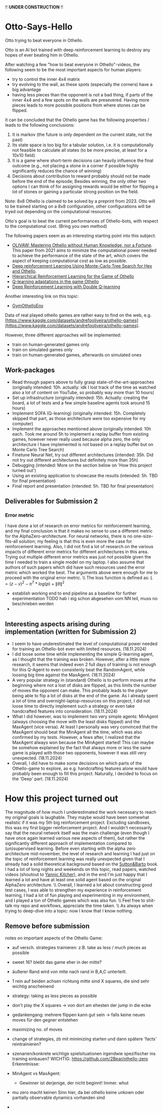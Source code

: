 ‼️ **UNDER CONSTRUCTION** ‼️


# Otto-Says-Hello

Otto trying to beat everyone in Othello.

Otto is an AI bot trained with deep reinforcement learning to destroy any hopes of ever beating him in Othello. 

After watching a few "how to beat everyone in Othello"-videos, the following seem to be the most important aspects for human players:

* try to control the inner 4x4 matrix
* try evolving to the wall, as these spots (especially the corners) have a big advantage
* having less pieces than the opponent is not a bad thing, if parts of the inner 4x4 and a few spots on the walls are presevered. Having more pieces leads to more possible positions from where stones can be flipped.


It can be concluded that the Othello game has the following properties / leads to the following conclusions:
1. It is markov (the future is only dependent on the current state, not the past)
2. Its state space is too big for a tabular solution, i.e. it is computationally not feasible to calculate all states (to be more precise, at least for a 10x10 field)
4. It is a game where short-term decisions can heavily influence the final outcome (e.g., not placing a stone in a corner if possible highly significantly reduces the chance of winning)
5. Decisions about contribution to reward probably should not be made before the end of the episode; Besides winning, the only other two options I can think of for assigning rewards would be either for flipping a lot of stones or gaining a particular strong position on the field.

Note: 8x8 Othello is claimed to be solved by a preprint from 2023. Otto will to be trained starting on a 8x8 configuration, other configurations will be tryed out depending on the computational resources.

Otto's goal is to beat the current performances of Othello-bots, with respect to the computational cost. (Bring you own method)

The following papers seem as an interesting starting point into this subject:
- [OLIVAW: Mastering Othello without Human Knowledge, nor a Fortune](https://arxiv.org/abs/2103.17228). This paper from 2021 aims to minimze the computational power needed to achieve the performance of the state of the art, which covers the aspect of keeping computational cost as low as possible.
- [Deep reinforcement Learning Using Monte-Carlo Tree Search for Hex and Othello](https://ntnuopen.ntnu.no/ntnu-xmlui/handle/11250/2777474).
- [Hierarchical Reinforcement Learning for the Game of Othello](https://ir.canterbury.ac.nz/bitstreams/51750833-63c1-42a6-b7bf-08ecd4c58434/download)
- [Q-learning adaptations in the game Othello](https://fse.studenttheses.ub.rug.nl/id/eprint/23027)
- [Deep Reinforcement Learning with Double Q-learning](https://arxiv.org/pdf/1509.06461)

Another interesting link on this topic:
- [GymOthelloEnv](https://github.com/lerrytang/GymOthelloEnv)

Data of real played othello games are rather easy to find on the web, e.g. [https://www.kaggle.com/datasets/andrefpoliveira/othello-games](https://www.kaggle.com/datasets/andrefpoliveira/othello-games).

However, three different approaches will be implemented:
- train on human-generated games only
- train on simulated games only
- train on human-generated games, afterwards on simulated ones


## Work-packages

- Read through papers above to fully grasp state-of-the-art-approaches (originally intended: 10h. actually: idk I lost track of the time as watched also a lot of content on YouTube, so probably way more than 10 hours(
- Set up infrastructure (originally intended: 15h. Actually: creating the board, a lot of tests and a few simple baseline agents took around 15 hours)
- Implement SOFA (Q-learning) (originally intended: 15h. Completely skipped that part, as those architecture were too expensive for my computer)
- Implement the approaches mentioned above (originally intended: 10h each. Took me around 5h to implement a replay buffer from existing games, however never really used because alpha zero, the only architecture I have implemented is not based on a replay buffer but on Monte Carlo Tree Search)
- Finetune Neural Net, try out different architectures (intended: 35h. Did not try out different architectures but definitely more than 35h)
- Debugging (intended: More on the section below on 'How this project turned out')
- Using an existing application to showcase the results (intended: 5h. TBD for final presentation)
- Final report and presentation (intended: 5h. TBD for final presentation)

## Deliverables for Submission 2

### Error metric

I have done a lot of research on error metrics for reinforcement learning, and my final conclusion is that it makes no sense to use a different 
metric for the AlphaZero-architecture. For neural networks, there is no one-size-fits-all solution; my feeling is that this is even more the
case for reinforcement learning. Also, I did not find a lot of research on the various impacts of different error metrics for different architectures
in this area. Trying out multiple different error metrics was just not possible given the time I needed to train a single model on my laptop.
I also assume that authors of such papers which did have such resources used the error metric which worked the best. The arguments above were enough
for me to proceed with the original error metric.
\\\\
The loss function is defined as: $L=(z-v)^2-\pi^T*log(p)+\lVert\theta\rVert^2$

- establish working end to end pipeline as a baseline for further experimentation TODO hab i eig schon abgesehen vom NN teil, muss no beschrieben werden
- 

## Interesting aspects arising during implementation (written for Submission 2)

- I seem to have underestimated the level of computational power needed for training an Othello-bot even with limited resources. (18.11.2024)
- I did loose some time while implementing the simple Q-learning agent, as I thought that the training was broken. However, after a little
  more research, it seems that indeed even 2 full days of training is not enough for this Q-Agent to even consistenly beat the RandomAgent, while
  loosing big time against the MaxAgent. (18.11.2024)
- A very popular strategy in (standard) Othello is to perform moves at the beginning where not a lost of disks are flipped, as this limits the
  number of moves the opponent can make. This probably leads to the player being able to flip a lot of disks at the end of the game. As I already
  spent a lot of time and overnight-laptop-resources on this project, I did not loose time to directly implement such a strategy or even take
  handcrafted features into consideration. (18.11.2024)
- What I did however, was to implement two very simple agents: MinAgent (always choosing the move with the least disks flipped) and the MaxAgent (vice versa).
  At least I personally was very convinced that the MaxAgent should beat the MinAgent all the time, which was also confirmed by my tests. However,
  a fews after, I realized that the MaxAgent always won because the MinAgent started! This can maybe be somehow explained by the fact that always more or
  less the same game is played with those two opponents, however it was still very unexpected. (18.11.2024)
- Overall, I did have to make some decisions on which parts of the Othello-game to explore, as e.g. handcrafting features alone would have probably been enough to
  fill this project. Naturally, I decided to focus on the 'Deep' part. (18.11.2024)

# How this project turned out

The magnitude of how much I underestimated the work necessary to reach my original goals is laughable. They maybe would have been somewhat realistic if it was my 5th 
big reinforcement project. Excluding sandboxes, this was my first bigger reinforcement project. And I wouldn't necessarily say that the neural network itself was 
the main challenge (even though I have once again learned various new aspects of them), but rather the significantly different approach of implementation
compared to (un)supervised learning. Before even starting with the alpha zero architecture mid-november, the level of research and learning I had just on the 
topic of reinforcement learning was really unexpected given that I already had a solid theoretical background based on the [Sutton&Barto](http://incompleteideas.net/book/the-book-2nd.html) 
book. I had a lot of long nights and weekends on this topic, read papers, watched videos (shoutout to [Yannic Kilcher](https://www.youtube.com/@YannicKilcher)),
and in the end I'm just happy that I learned a lot and have at least one solid agent based on the original AlphaZero architecture.
\\\\
Overall, I learned a lot about constructing good test cases, I was able to strengthen my experience in reinforcement learning, I had a lot of fun playing 
and experimenting in my environment, and I played a ton of Othello games which was also fun. 
\\\\
Feel free to shit-talk my repo and workflows, appreciate the time taken.
\\\\
As always when trying to deep-dive into a topic: now I know that I know nothing.


## Remove before submission

notes on important aspects of the Othello Game: 
- auf versch. strategies trainieren: z.B. take as less / much pieces as possible
- sweet 16? bleibt das game eher in der mitte?
- äußerer Rand wird von mtte nach rand in B,A,C unterteilt.
- 1 rein auf beiden achsen richtung mitte sind X squares, die sind sehr wichtig anscheinend
- strategy: taking as less pieces as possible
- don't play the X squares -> von dort am ehesten der jump in die ecke
- gedankengang: mehrere flippen kann gut sein -> falls keine neuen moves
für den gegner entstehen
- maximizing no. of moves 
- change of strategies, zb mit minimizing starten und dann spätere
'facts' reintrainieren?
- szenarien/konkrete wichtige spielsituationen irgendwie spezifischer ins training einbauen?
WICHTIG: https://github.com/2Bear/othello-zero
Erkenntnisse:
- MinAgent vs MaxAgent:
  - Gewinner ist derjenige, der nicht beginnt! Immer. whut

- mu zero macht keinen Sinn hier, da bei othello keine unkown oder partially observable dynamics vorhanden sind
- 